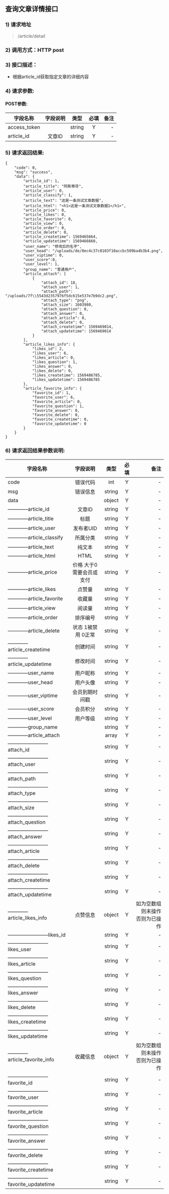 ## 查询文章详情接口

### 1) 请求地址

>/article/detail

### 2) 调用方式：HTTP post

### 3) 接口描述：

* 根据article_id获取指定文章的详细内容

### 4) 请求参数:


#### POST参数:
|字段名称       |字段说明         |类型            |必填            |备注     |
| -------------|:--------------:|:--------------:|:--------------:| ------:|
|access_token||string|Y|-|
|article_id|文章ID|string|Y|-|



### 5) 请求返回结果:

```
{
    "code": 0,
    "msg": "success",
    "data": {
        "article_id": 1,
        "article_title": "阿斯蒂芬",
        "article_user": 0,
        "article_classify": 1,
        "article_text": "这是一条测试文章数据",
        "article_html": "<h1>这是一条测试文章数据1</h1>",
        "article_price": 0,
        "article_likes": 0,
        "article_favorite": 0,
        "article_view": 0,
        "article_order": 0,
        "article_delete": 0,
        "article_createtime": 1569465664,
        "article_updatetime": 1569466660,
        "user_name": "修改后的名字",
        "user_head": "/uploads/de/8ec4c37c0103f10accbc509ba4b3b4.png",
        "user_viptime": 0,
        "user_score":0,
        "user_level": 1,
        "group_name": "普通用户",
        "article_attach": [
            {
                "attach_id": 18,
                "attach_user": 1,
                "attach_path": "/uploads/7f\\5543d2357976f5dc615e537e7b9dc2.png",
                "attach_type": "png",
                "attach_size": 1603980,
                "attach_question": 0,
                "attach_answer": 0,
                "attach_article": 0,
                "attach_delete": 0,
                "attach_createtime": 1569469014,
                "attach_updatetime": 1569469014
            }
        ],
        "article_likes_info": {
            "likes_id": 2,
            "likes_user": 6,
            "likes_article": 0,
            "likes_question": 1,
            "likes_answer": 0,
            "likes_delete": 0,
            "likes_createtime": 1569486785,
            "likes_updatetime": 1569486785
        },
        "article_favorite_info": {
            "favorite_id": 1,
            "favorite_user": 6,
            "favorite_article": 0,
            "favorite_question": 1,
            "favorite_answer": 0,
            "favorite_delete": 0,
            "favorite_createtime": 0,
            "favorite_updatetime": 0
        }
    }
}
```


### 6) 请求返回结果参数说明:
|字段名称       |字段说明         |类型            |必填            |备注     |
| -------------|:--------------:|:--------------:|:--------------:| ------:|
|code|错误代码|int|Y|-|
|msg|错误信息|string|Y|-|
|data||object|Y|-|
|————article_id|文章ID|string|Y|-|
|————article_title|标题|string|Y|-|
|————article_user|发布者UID|string|Y|-|
|————article_classify|所属分类|string|Y|-|
|————article_text|纯文本|string|Y|-|
|————article_html|HTML|string|Y|-|
|————article_price|价格 大于0需要会员或支付|string|Y|-|
|————article_likes|点赞量|string|Y|-|
|————article_favorite|收藏量|string|Y|-|
|————article_view|阅读量|string|Y|-|
|————article_order|排序编号|string|Y|-|
|————article_delete|状态 1被禁用 0正常|string|Y|-|
|————article_createtime|创建时间|string|Y|-|
|————article_updatetime|修改时间|string|Y|-|
|————user_name|用户昵称|string|Y|-|
|————user_head|用户头像|string|Y|-|
|————user_viptime|会员到期时间戳|string|Y|-|
|————user_score|会员积分|string|Y|-|
|————user_level|用户等级|string|Y|-|
|————group_name||string|Y|-|
|————article_attach||array|Y|-|
|————————attach_id||string|Y|-|
|————————attach_user||string|Y|-|
|————————attach_path||string|Y|-|
|————————attach_type||string|Y|-|
|————————attach_size||string|Y|-|
|————————attach_question||string|Y|-|
|————————attach_answer||string|Y|-|
|————————attach_article||string|Y|-|
|————————attach_delete||string|Y|-|
|————————attach_createtime||string|Y|-|
|————————attach_updatetime||string|Y|-|
|————article_likes_info|点赞信息|object|Y|如为空数组 则未操作 否则为已操作|
|————————likes_id||string|Y|-|
|————————likes_user||string|Y|-|
|————————likes_article||string|Y|-|
|————————likes_question||string|Y|-|
|————————likes_answer||string|Y|-|
|————————likes_delete||string|Y|-|
|————————likes_createtime||string|Y|-|
|————————likes_updatetime||string|Y|-|
|————article_favorite_info|收藏信息|object|Y|如为空数组 则未操作 否则为已操作|
|————————favorite_id||string|Y|-|
|————————favorite_user||string|Y|-|
|————————favorite_article||string|Y|-|
|————————favorite_question||string|Y|-|
|————————favorite_answer||string|Y|-|
|————————favorite_delete||string|Y|-|
|————————favorite_createtime||string|Y|-|
|————————favorite_updatetime||string|Y|-|
